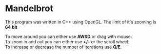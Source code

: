 # Mandelbrot
This program was written in C++ using OpenGL. The limit of it's zooming is **64 bit**

To move around you can either use **AWSD** or drag with mouse.  
To zoom in and out you can either use **+/-** or the scroll wheel.  
To increase or decrease the number of iterations use **Q/E**. 
